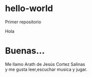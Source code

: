 # hello-world
Primer repositorio
<html>
  <head>
    Hola
  </head>
  <body>
    <h1>Buenas...</h1>
    <p>Me llamo Arath de Jesús Cortez Salinas 
        <br>y me gusta leer,escuchar musica y jugar.</br>
    </p>
  </body>    
</html>
